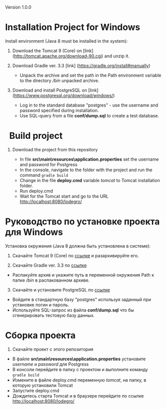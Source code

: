 Version 1.0.0  

Installation Project for Windows
=========================================

Install environment (Java 8 must be installed in the system):

1. Download the Tomcat 9 (Core) on [link] (http://tomcat.apache.org/download-90.cgi) and unzip it.

2. Download Gradle ver. 3.3 [link] (https://gradle.org/install#manually)
	* Unpack the archive and set the path in the Path environment variable to the directory */bin* unpacked archive.
 

3. Download and install PostgreSQL on [link] (https://www.postgresql.org/download/windows/)
 
	* Log in to the standard database "postgres" - use the username and password specified during installation.
	* Use SQL-query from a file **conf/dump.sql** to create a test database.


 
Build project
=========================================
1. Download the project from this repository

	* In file **src\main\resources\application.properties** set the username and password for Postgress
	* In the console, navigate to the folder with the project and run the command `gradle build`
	* Change in the file **deploy.cmd** variable *tomcat* to Tomcat installation folder.
	* Run deploy.cmd
	* Wait for the Tomcat start and go to the URL [http://localhost:8080/lodegro/](http://localhost:8080/lodegro/)





Руководство по установке проекта для Windows
=========================================

Установка окружения (Java 8 должна быть установлена в системе):

1. Скачайте Tomcat 9 (Core) по [ссылке](http://tomcat.apache.org/download-90.cgi) и разархивируйте его.

2. Скачайте Gradle ver. 3.3 по [ссылке](https://gradle.org/install#manually) 
 * Распакуйте архив и укажите путь в переменной окружения Path к папке */bin* в распакованном архиве.
 
 
3. Скачайте и установите PostgreSQL по [ссылке](https://www.postgresql.org/download/windows/)
 
  * Войдите в стандартную базу "postgres" используя заданный при установке логин и пароль.
  * Используйте SQL-запрос из файла **conf/dump.sql** что бы сгенерировать тестовую базу данных.
 
Сборка проекта
=========================================
1. Скачайте проект с этого репозитория

  * В файле **src\main\resources\application.properties** установите *username* и *password* для Postgress
  * В консоли перейдите в папку с проектом и выполните команду `gradle build`
  * Измените в файле deploy.cmd переменную *tomcat*, на папку, в которую установили Tomcat
  * Запустите deploy.cmd
  * Дождитесь старта Tomcat и в браузере перейдите по ссылке [http://localhost:8080/lodegro/](http://localhost:8080/lodegro/)

